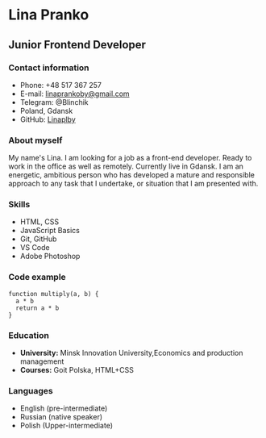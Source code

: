 # Lina Pranko
## Junior Frontend Developer
### Contact information
* Phone: +48 517 367 257
* E-mail: linaprankoby@gmail.com
* Telegram: @Blinchik
* Poland, Gdansk
* GitHub: [Linaplby](https://github.com/Linaplby)

### About myself
My name's Lina. I am looking for a job as a front-end developer. Ready to work in the office as well as remotely. Currently live in Gdansk.  I am an energetic, ambitious person who has developed a mature and responsible approach to any task that I undertake, or situation that I am presented with.
### Skills
* HTML, CSS
* JavaScript Basics
* Git, GitHub
* VS Code
* Adobe Photoshop
### Code example
```
function multiply(a, b) {
  a * b
  return a * b
}
```
### Education
* **University:**
Minsk Innovation University,Economics and production management
* **Courses:**
Goit Polska,  HTML+CSS
### Languages
* English (pre-intermediate)
* Russian  (native speaker)
* Polish (Upper-intermediate)
